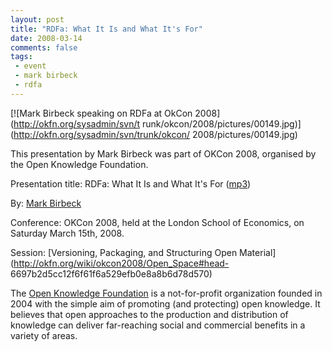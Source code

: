 ```yaml
---
layout: post
title: "RDFa: What It Is and What It's For"
date: 2008-03-14
comments: false
tags:
 - event
 - mark birbeck
 - rdfa
---
```

[![Mark Birbeck speaking on RDFa at OkCon 2008](http://okfn.org/sysadmin/svn/t
runk/okcon/2008/pictures/00149.jpg)](http://okfn.org/sysadmin/svn/trunk/okcon/
2008/pictures/00149.jpg)

This presentation by Mark Birbeck was part of OKCon 2008, organised by the
Open Knowledge Foundation.

<!-- more -->

  
Presentation title: RDFa: What It Is and What It's For
([mp3](http://okfn.org/okcon/2008/after#line-77))

  
By: [Mark Birbeck](/mark-birbeck)

  
Conference: OKCon 2008, held at the London School of Economics, on Saturday
March 15th, 2008.

  
Session: [Versioning, Packaging, and Structuring Open
Material](http://okfn.org/wiki/okcon2008/Open_Space#head-
6697b2d5cc12f6f61f6a529efb0e8a8b6d78d570)

  
The [Open Knowledge Foundation](http://okfn.org/) is a not-for-profit
organization founded in 2004 with the simple aim of promoting (and protecting)
open knowledge. It believes that open approaches to the production and
distribution of knowledge can deliver far-reaching social and commercial
benefits in a variety of areas.

